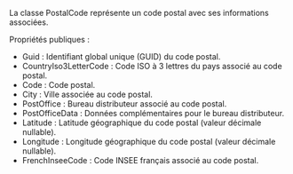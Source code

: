 La classe PostalCode représente un code postal avec ses informations associées.

Propriétés publiques :
- Guid : Identifiant global unique (GUID) du code postal.
- CountryIso3LetterCode : Code ISO à 3 lettres du pays associé au code postal.
- Code : Code postal.
- City : Ville associée au code postal.
- PostOffice : Bureau distributeur associé au code postal.
- PostOfficeData : Données complémentaires pour le bureau distributeur.
- Latitude : Latitude géographique du code postal (valeur décimale nullable).
- Longitude : Longitude géographique du code postal (valeur décimale nullable).
- FrenchInseeCode : Code INSEE français associé au code postal.